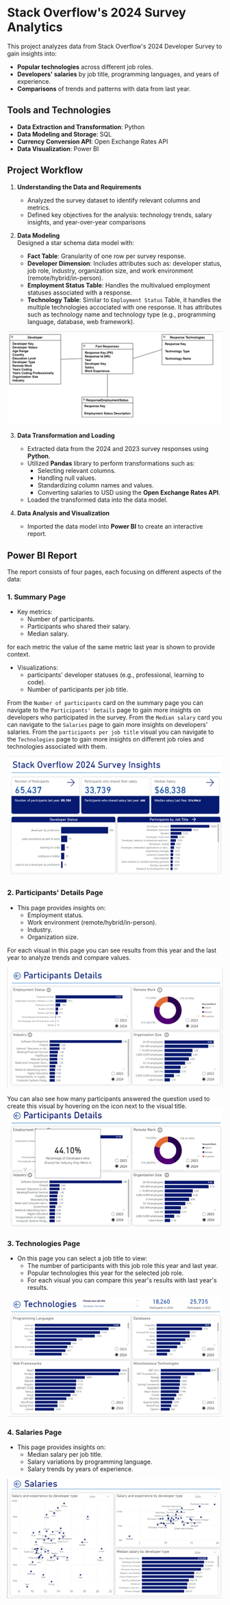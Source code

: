 # Stack Overflow's 2024 Survey Analytics

This project analyzes data from Stack Overflow's 2024 Developer Survey to gain insights into:  
- **Popular technologies** across different job roles.  
- **Developers' salaries** by job title, programming languages, and years of experience.  
- **Comparisons** of trends and patterns with data from last year.  

## Tools and Technologies  
- **Data Extraction and Transformation**: Python  
- **Data Modeling and Storage**: SQL  
- **Currency Conversion API**: Open Exchange Rates API  
- **Data Visualization**: Power BI 

## Project Workflow  
1. **Understanding the Data and Requirements**  
   - Analyzed the survey dataset to identify relevant columns and metrics.  
   - Defined key objectives for the analysis: technology trends, salary insights, and year-over-year comparisons

2. **Data Modeling**  
   Designed a star schema data model with:  
   - **Fact Table**: Granularity of one row per survey response.  
   - **Developer Dimension**: Includes attributes such as: developer status, job role, industry, organization size, and work environment (remote/hybrid/in-person).  
   - **Employment Status Table**: Handles the multivalued employment statuses associated with a response.  
   - **Technology Table**: Similar to `Employment Status` Table, it handles the multiple technologies accociated with one response. It has attributes such as technology name and technology type (e.g., programming language, database, web framework).  

![Data Model](Data-Model/Data%20model.png)

3. **Data Transformation and Loading**  
   - Extracted data from the 2024 and 2023 survey responses using **Python**.  
   - Utilized **Pandas** library to perform transformations such as:  
     - Selecting relevant columns.  
     - Handling null values.  
     - Standardizing column names and values.  
     - Converting salaries to USD using the **Open Exchange Rates API**.  
   - Loaded the transformed data into the data model.  

4. **Data Analysis and Visualization**  
   - Imported the data model into **Power BI** to create an interactive report.  

## Power BI Report  
The report consists of four pages, each focusing on different aspects of the data:  

### 1. Summary Page  
- Key metrics:  
  - Number of participants.  
  - Participants who shared their salary.  
  - Median salary.  

for each metric the value of the same metric last year is shown to provide context.

- Visualizations:  
  - participants' developer statuses (e.g., professional, learning to code).  
  - Number of participants per job title.  

From the `Number of participants` card on the summary page you can navigate to the `Participants' Details` page to gain more insights on developers who participated in the survey. From the `Median salary` card you can navigate to the `Salaries` page to gain more insights on developers' salaries. From the `participants per job title` visual you can navigate to the `Technologies` page to gain more insights on different job roles and technologies associated with them.

![Summary Page](Reporting/Summary.png)

### 2. Participants' Details Page  
- This page provides insights on:  
  - Employment status.  
  - Work environment (remote/hybrid/in-person).  
  - Industry.  
  - Organization size.  

For each visual in this page you can see results from this year and the last year to analyze trends and compare values. 

![Details Page](Reporting/details.png)

You can also see how many participants answered the question used to create this visual by hovering on the icon next to the visual title.
![Details Page on hover](Reporting/details_hover.png)

### 3. Technologies Page  
- On this page you can select a job title to view:  
  - The number of participants with this job role this year and last year. 
  - Popular technologies this year for the selected job role.  
  - For each visual you can compare this year's results with last year's results.  

![Technologies Page](Reporting/tech.png)

### 4. Salaries Page  
- This page provides insights on:  
  - Median salary per job title.  
  - Salary variations by programming language.  
  - Salary trends by years of experience.  

![Salaries Page](Reporting/salary.png)
